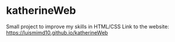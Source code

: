 # katherineWeb
Small project to improve my skills in HTML/CSS
Link to the website: https://luismimd10.github.io/katherineWeb
